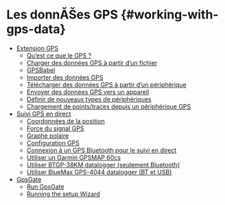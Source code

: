 # Les donnĂŠes GPS {#working-with-gps-data}

-   <a href="plugins_gps.html" class="reference internal">Extension GPS</a>
    -   <a href="plugins_gps.html#what-is-gps" class="reference internal">Qu’est ce que le GPS ?</a>
    -   <a href="plugins_gps.html#loading-gps-data-from-a-file" class="reference internal">Charger des données GPS à partir d’un fichier</a>
    -   <a href="plugins_gps.html#gpsbabel" class="reference internal">GPSBabel</a>
    -   <a href="plugins_gps.html#importing-gps-data" class="reference internal">Importer des données GPS</a>
    -   <a href="plugins_gps.html#downloading-gps-data-from-a-device" class="reference internal">Télécharger des données GPS à partir d’un périphérique</a>
    -   <a href="plugins_gps.html#uploading-gps-data-to-a-device" class="reference internal">Envoyer des données GPS vers un appareil</a>
    -   <a href="plugins_gps.html#defining-new-device-types" class="reference internal">Définir de nouveaux types de périphériques</a>
    -   <a href="plugins_gps.html#download-of-points-tracks-from-gps-units" class="reference internal">Chargement de points/traces depuis un périphérique GPS</a>
-   <a href="live_GPS_tracking.html" class="reference internal">Suivi GPS en direct</a>
    -   <a href="live_GPS_tracking.html#position-and-additional-attributes" class="reference internal">Coordonnées de la position</a>
    -   <a href="live_GPS_tracking.html#gps-signal-strength" class="reference internal">Force du signal GPS</a>
    -   <a href="live_GPS_tracking.html#gps-polar-window" class="reference internal">Graphe polaire</a>
    -   <a href="live_GPS_tracking.html#gps-options" class="reference internal">Configuration GPS</a>
    -   <a href="live_GPS_tracking.html#connect-to-a-bluetooth-gps-for-live-tracking" class="reference internal">Connexion à un GPS Bluetooth pour le suivi en direct</a>
    -   <a href="live_GPS_tracking.html#using-gpsmap-60cs" class="reference internal">Utiliser un Garmin GPSMAP 60cs</a>
    -   <a href="live_GPS_tracking.html#using-btgp-38km-datalogger-only-bluetooth" class="reference internal">Utiliser BTGP-38KM datalogger (seulement Bluetooth)</a>
    -   <a href="live_GPS_tracking.html#using-bluemax-gps-4044-datalogger-both-bt-and-usb" class="reference internal">Utiliser BlueMax GPS-4044 datalogger (BT et USB)</a>
-   <a href="gpsgate.html" class="reference internal">GpsGate</a>
    -   <a href="gpsgate.html#run-gpsgate" class="reference internal">Run GpsGate</a>
    -   <a href="gpsgate.html#running-the-setup-wizard" class="reference internal">Running the setup Wizard</a>




